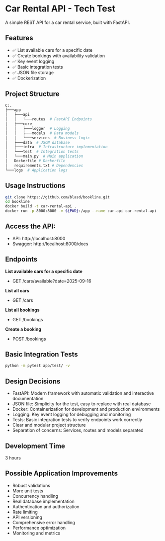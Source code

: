 # Car Rental API - Tech Test

A simple REST API for a car rental service, built with FastAPI.

## Features

- ✅ List available cars for a specific date
- ✅ Create bookings with availability validation  
- ✅ Key event logging
- ✅ Basic integration tests
- ✅ JSON file storage
- ✅ Dockerization

## Project Structure

```bash
C:.
├───app
│   ├───api 
│   │   └───routes  # FastAPI Endpoints
│   ├───core
│   │   ├───logger  # Logging
│   │   ├───models  # Data models
│   │   └───services  # Business logic
│   ├───data  # JSON database
│   ├───infra  # Infrastructure implementation
│   └───test  # Integration tests
│   └───main.py  # Main application
│   Dockerfile # Dockerfile
│   requirements.txt # Dependencies
└───logs  # Application logs
```

## Usage Instructions

```bash
git clone https://github.com/blasd/bookline.git
cd bookline
docker build -t car-rental-api .
docker run -p 8000:8000 -v ${PWD}:/app --name car-api car-rental-api
```

## Access the API:

- API: http://localhost:8000
- Swagger: http://localhost:8000/docs

## Endpoints

**List available cars for a specific date**
- GET /cars/available?date=2025-09-16

**List all cars**
- GET /cars

**List all bookings** 
- GET /bookings

**Create a booking**
- POST /bookings

## Basic Integration Tests

```bash
python -m pytest app/test/ -v
```

## Design Decisions

- FastAPI: Modern framework with automatic validation and interactive documentation
- JSON file: Simplicity for the test, easy to replace with real database
- Docker: Containerization for development and production environments
- Logging: Key event logging for debugging and monitoring
- Tests: Basic integration tests to verify endpoints work correctly
- Clear and modular project structure
- Separation of concerns: Services, routes and models separated

## Development Time

3 hours

## Possible Application Improvements

- Robust validations
- More unit tests
- Concurrency handling
- Real database implementation
- Authentication and authorization
- Rate limiting
- API versioning
- Comprehensive error handling
- Performance optimization
- Monitoring and metrics
